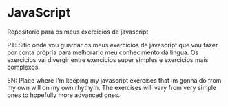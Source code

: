# JavaScript
Repositorio para os meus exercicios de javascript


PT:
Sitio onde vou guardar os meus exercicios de javascript que vou fazer por conta própria para melhorar o meu conhecimento da lingua.
Os exercicios vai divergir entre exercicios super simples e exercicios mais complexos.

EN:
Place where I'm keeping my javascript exercises that im gonna do from my own will on my own rhythym. The exercises will vary from very simple ones to hopefully more advanced ones.
